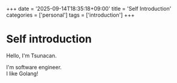 +++
date = '2025-09-14T18:35:18+09:00'
title = 'Self Introduction'
categories = ['personal']
tags = ['introduction']
+++

# Self introduction

Hello, I'm Tsunacan.

I'm software engineer.  
I like Golang!


